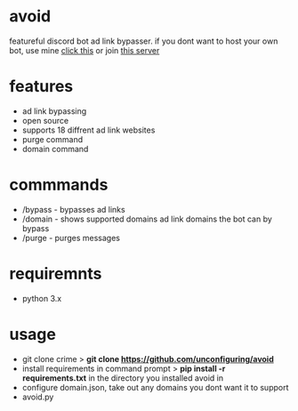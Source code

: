 # avoid
featureful discord bot ad link bypasser. if you dont want to host your own bot, use mine [click this](https://discord.com/oauth2/authorize?client_id=1234685973246509129&permissions=2147510272&integration_type=0&scope=bot) or join [this server](https://discord.gg/QV78KQD5ZV)

# features 
- ad link bypassing
- open source
- supports 18 diffrent ad link websites
- purge command
- domain command

# commmands
- /bypass - bypasses ad links
- /domain - shows supported domains ad link domains the bot can by bypass
- /purge - purges messages

# requiremnts 
- python 3.x

# usage
- git clone crime > **git clone https://github.com/unconfiguring/avoid**
- install requirements in command prompt > **pip install -r requirements.txt** in the directory you installed avoid in
- configure domain.json, take out any domains you dont want it to support
- avoid.py
